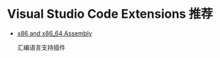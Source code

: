 # Visual Studio Code Extensions 推荐

- [x86 and x86_64 Assembly](https://marketplace.visualstudio.com/items?itemName=13xforever.language-x86-64-assembly)
  
  汇编语言支持插件